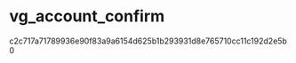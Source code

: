 vg_account_confirm
==================
c2c717a71789936e90f83a9a6154d625b1b293931d8e765710cc11c192d2e5b0
